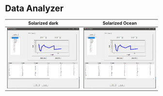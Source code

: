 # Data Analyzer
Solarized dark             |  Solarized Ocean
:-------------------------:|:-------------------------:
![](https://github.com/EmonRezaBD/Data-Analyzer/blob/main/FinalView.PNG)  |  ![](FinalView.png)



 
